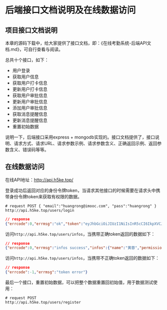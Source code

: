 # 后端接口文档说明及在线数据访问

## 项目接口文档说明

本章的源码下载中，给大家提供了接口文档，即：《在线考勤系统-后端API文档.md》，可自行查看与阅读。

总共十个接口，如下：

- 用户登录
- 获取用户信息
- 获取用户打卡信息
- 更新用户打卡信息
- 获取用户审批信息
- 更新用户审批信息
- 添加用户审批信息
- 获取消息提醒信息
- 更新消息提醒信息
- 重置初始数据

说明一下，后端接口采用express + mongodb实现的。接口文档提供了，接口说明、请求方式、请求URL、请求参数示例、请求参数含义、正确返回示例、返回参数含义、错误码等等。

## 在线数据访问

在线API地址：http://api.h5ke.top/

登录成功后返回对应的身份令牌token，当请求其他接口的时候需要在请求头中携带身份令牌token来获取有权限的数据。

```shell
# request POST { "email":"huangrong@imooc.com", "pass":"huangrong" }
http://api.h5ke.top/users/login
```

```json
// response
{"errcode":0,"errmsg":"ok","token":"eyJhbGciOiJIUzI1NiIsInR5cCI6IkpXVCJ9.eyJpbmZvcyI6eyJuYW1lIjoi6buE6JOJIiwicGVybWlzc2lvbiI6WyJob21lIiwic2lnbiIsImV4Y2VwdGlvbiIsImFwcGx5Il0sIl9pZCI6IjYyNjMyZjNmNjc0YjFlMjBjODQxYWFlMiIsImFwcHJvdmVyIjpbeyJfaWQiOiI2MjZjNzIzNmUwYzdlZGY2Y2U1MDc3MDgiLCJuYW1lIjoi5rSq5LiD5YWsIn1dLCJoZWFkIjoiaHR0cDovL2FwaS5oNWtlLnRvcC91cGxvYWRzLzYyNjMyZjNmNjc0YjFlMjBjODQxYWFlMi5wbmcifSwiaWF0IjoxNjY3NzI0MjU3LCJleHAiOjE2Njc3Mjc4NTd9.7N2RkRC0NyIhgOaCLSLTC7283PlcsCW_xEPT9YrgP-8"}
```

访问`http://api.h5ke.top/users/infos`，当携带正确token返回的数据如下：

```json
// response
{"errcode":0,"errmsg":"infos success","infos":{"name":"黄蓉","permission":["home","sign","exception","apply"],"_id":"62632f3f674b1e20c841aae2","approver":[{"_id":"626c7236e0c7edf6ce507708","name":"洪七公"}],"head":"http://api.h5ke.top/uploads/62632f3f674b1e20c841aae2.png"}}
```

访问`http://api.h5ke.top/users/infos`，当携带不正确token返回的数据如下：

```json
// response
{"errcode":-1,"errmsg":"token error"}
```

最后一个接口，重置初始数据，可以把整个数据重置回初始值，用于数据测试使用：

```shell
# request POST
http://api.h5ke.top/users/register 
```

